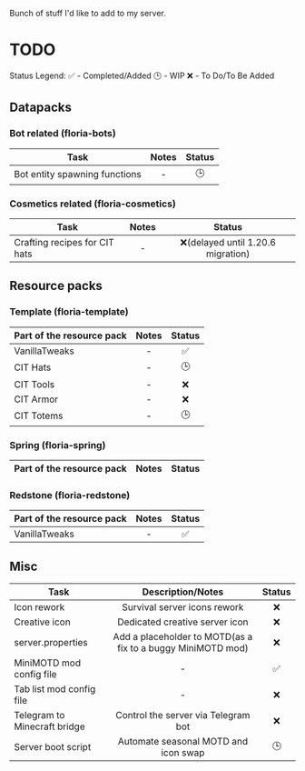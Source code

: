 Bunch of stuff I'd like to add to my server.

# TODO

Status Legend:
✅ - Completed/Added
🕒 - WIP
❌ - To Do/To Be Added

## Datapacks

### Bot related (floria-bots)

| Task                          | Notes | Status |
| ----------------------------- | :---: | :----: |
| Bot entity spawning functions |   -   |   🕒   |

### Cosmetics related (floria-cosmetics)

| Task                          | Notes |               Status               |
| ----------------------------- | :---: | :--------------------------------: |
| Crafting recipes for CIT hats |   -   | ❌(delayed until 1.20.6 migration) |

## Resource packs

### Template (floria-template)

| Part of the resource pack | Notes | Status |
| ------------------------- | :---: | :----: |
| VanillaTweaks             |   -   |   ✅   |
| CIT Hats                  |   -   |   🕒   |
| CIT Tools                 |   -   |   ❌   |
| CIT Armor                 |   -   |   ❌   |
| CIT Totems                |   -   |   🕒   |

### Spring (floria-spring)

| Part of the resource pack | Notes | Status |
| ------------------------- | :---: | :----: |

### Redstone (floria-redstone)

| Part of the resource pack | Notes | Status |
| ------------------------- | :---: | :----: |
| VanillaTweaks             |   -   |   ✅   |

## Misc

| Task                         |                      Description/Notes                      | Status |
| ---------------------------- | :---------------------------------------------------------: | :----: |
| Icon rework                  |                Survival server icons rework                 |   ❌   |
| Creative icon                |               Dedicated creative server icon                |   ❌   |
| server.properties            | Add a placeholder to MOTD(as a fix to a buggy MiniMOTD mod) |   ❌   |
| MiniMOTD mod config file     |                              -                              |   ✅   |
| Tab list mod config file     |                              -                              |   ❌   |
| Telegram to Minecraft bridge |             Control the server via Telegram bot             |   ❌   |
| Server boot script           |            Automate seasonal MOTD and icon swap             |   🕒   |
